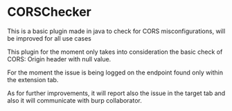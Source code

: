 # CORSChecker
This is a basic plugin made in java to check for CORS misconfigurations, will be improved for all use cases

This plugin for the moment only takes into consideration the basic check of CORS: Origin header with null value.

For the moment the issue is being logged on the endpoint found only within the extension tab. 

As for further improvements, it will report also the issue in the target tab and also it will communicate with burp collaborator. 
